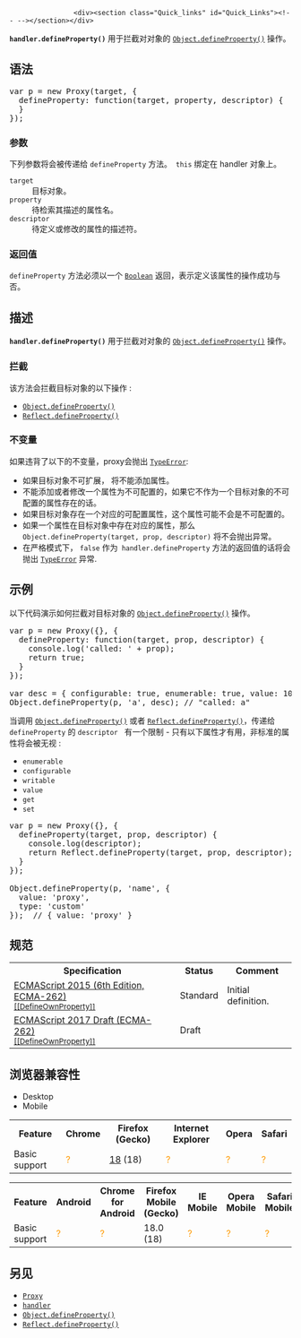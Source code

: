 
                
                  
                    <div><section class="Quick_links" id="Quick_Links"><!-- --></section></div>

<p><strong><code>handler.defineProperty()</code></strong> &#x7528;&#x4E8E;&#x62E6;&#x622A;&#x5BF9;&#x5BF9;&#x8C61;&#x7684; <a href="/zh-CN/docs/Web/JavaScript/Reference/Global_Objects/Object/defineProperty" title="Object.defineProperty() &#x65B9;&#x6CD5;&#x4F1A;&#x76F4;&#x63A5;&#x5728;&#x4E00;&#x4E2A;&#x5BF9;&#x8C61;&#x4E0A;&#x5B9A;&#x4E49;&#x4E00;&#x4E2A;&#x65B0;&#x5C5E;&#x6027;&#xFF0C;&#x6216;&#x8005;&#x4FEE;&#x6539;&#x4E00;&#x4E2A;&#x5DF2;&#x7ECF;&#x5B58;&#x5728;&#x7684;&#x5C5E;&#x6027;&#xFF0C; &#x5E76;&#x8FD4;&#x56DE;&#x8FD9;&#x4E2A;&#x5BF9;&#x8C61;&#x3002;"><code>Object.defineProperty()</code></a> &#x64CD;&#x4F5C;&#x3002;</p>

<h2 id="&#x8BED;&#x6CD5;">&#x8BED;&#x6CD5;</h2>

<pre class="brush: js">var p = new Proxy(target, {
  defineProperty: function(target, property, descriptor) {
  }
});
</pre>

<h3 id="&#x53C2;&#x6570;">&#x53C2;&#x6570;</h3>

<p>&#x4E0B;&#x5217;&#x53C2;&#x6570;&#x5C06;&#x4F1A;&#x88AB;&#x4F20;&#x9012;&#x7ED9; <code>defineProperty</code> &#x65B9;&#x6CD5;&#x3002;<code> this</code> &#x7ED1;&#x5B9A;&#x5728; handler &#x5BF9;&#x8C61;&#x4E0A;&#x3002;</p>

<dl>
 <dt><code>target</code></dt>
 <dd>&#x76EE;&#x6807;&#x5BF9;&#x8C61;&#x3002;</dd>
 <dt><code>property</code></dt>
 <dd>&#x5F85;&#x68C0;&#x7D22;&#x5176;&#x63CF;&#x8FF0;&#x7684;&#x5C5E;&#x6027;&#x540D;&#x3002;</dd>
 <dt><code>descriptor</code></dt>
 <dd>&#x5F85;&#x5B9A;&#x4E49;&#x6216;&#x4FEE;&#x6539;&#x7684;&#x5C5E;&#x6027;&#x7684;&#x63CF;&#x8FF0;&#x7B26;&#x3002;</dd>
</dl>

<h3 id="&#x8FD4;&#x56DE;&#x503C;">&#x8FD4;&#x56DE;&#x503C;</h3>

<p><code>defineProperty</code> &#x65B9;&#x6CD5;&#x5FC5;&#x987B;&#x4EE5;&#x4E00;&#x4E2A; <a href="/zh-CN/docs/Web/JavaScript/Reference/Boolean" title="&#x6B64;&#x9875;&#x9762;&#x4ECD;&#x672A;&#x88AB;&#x672C;&#x5730;&#x5316;, &#x671F;&#x5F85;&#x60A8;&#x7684;&#x7FFB;&#x8BD1;!"><code>Boolean</code></a> &#x8FD4;&#x56DE;&#xFF0C;&#x8868;&#x793A;&#x5B9A;&#x4E49;&#x8BE5;&#x5C5E;&#x6027;&#x7684;&#x64CD;&#x4F5C;&#x6210;&#x529F;&#x4E0E;&#x5426;&#x3002;</p>

<h2 id="&#x63CF;&#x8FF0;">&#x63CF;&#x8FF0;</h2>

<p><code><strong>handler.defineProperty()</strong></code> &#x7528;&#x4E8E;&#x62E6;&#x622A;&#x5BF9;&#x5BF9;&#x8C61;&#x7684; <a href="/zh-CN/docs/Web/JavaScript/Reference/Global_Objects/Object/defineProperty" title="Object.defineProperty() &#x65B9;&#x6CD5;&#x4F1A;&#x76F4;&#x63A5;&#x5728;&#x4E00;&#x4E2A;&#x5BF9;&#x8C61;&#x4E0A;&#x5B9A;&#x4E49;&#x4E00;&#x4E2A;&#x65B0;&#x5C5E;&#x6027;&#xFF0C;&#x6216;&#x8005;&#x4FEE;&#x6539;&#x4E00;&#x4E2A;&#x5DF2;&#x7ECF;&#x5B58;&#x5728;&#x7684;&#x5C5E;&#x6027;&#xFF0C; &#x5E76;&#x8FD4;&#x56DE;&#x8FD9;&#x4E2A;&#x5BF9;&#x8C61;&#x3002;"><code>Object.defineProperty()</code></a> &#x64CD;&#x4F5C;&#x3002;</p>

<h3 id="&#x62E6;&#x622A;">&#x62E6;&#x622A;</h3>

<p>&#x8BE5;&#x65B9;&#x6CD5;&#x4F1A;&#x62E6;&#x622A;&#x76EE;&#x6807;&#x5BF9;&#x8C61;&#x7684;&#x4EE5;&#x4E0B;&#x64CD;&#x4F5C; :</p>

<ul>
 <li><a href="/zh-CN/docs/Web/JavaScript/Reference/Global_Objects/Object/defineProperty" title="Object.defineProperty() &#x65B9;&#x6CD5;&#x4F1A;&#x76F4;&#x63A5;&#x5728;&#x4E00;&#x4E2A;&#x5BF9;&#x8C61;&#x4E0A;&#x5B9A;&#x4E49;&#x4E00;&#x4E2A;&#x65B0;&#x5C5E;&#x6027;&#xFF0C;&#x6216;&#x8005;&#x4FEE;&#x6539;&#x4E00;&#x4E2A;&#x5DF2;&#x7ECF;&#x5B58;&#x5728;&#x7684;&#x5C5E;&#x6027;&#xFF0C; &#x5E76;&#x8FD4;&#x56DE;&#x8FD9;&#x4E2A;&#x5BF9;&#x8C61;&#x3002;"><code>Object.defineProperty()</code></a></li>
 <li><a href="/zh-CN/docs/Web/JavaScript/Reference/Global_Objects/Reflect/defineProperty" title="&#x9759;&#x6001;&#x65B9;&#x6CD5; Reflect.defineProperty() &#x6709;&#x5F88;&#x50CF; Object.defineProperty() &#x65B9;&#x6CD5;&#xFF0C;&#x4F46;&#x8FD4;&#x56DE;&#x7684;&#x662F;&#xA0;Boolean &#x503C;&#x3002;"><code>Reflect.defineProperty()</code></a></li>
</ul>

<h3 id="&#x4E0D;&#x53D8;&#x91CF;">&#x4E0D;&#x53D8;&#x91CF;</h3>

<p>&#x5982;&#x679C;&#x8FDD;&#x80CC;&#x4E86;&#x4EE5;&#x4E0B;&#x7684;&#x4E0D;&#x53D8;&#x91CF;&#xFF0C;proxy&#x4F1A;&#x629B;&#x51FA; <a href="/zh-CN/docs/Web/JavaScript/Reference/Global_Objects/TypeError" title="TypeError&#xFF08;&#x7C7B;&#x578B;&#x9519;&#x8BEF;&#xFF09;&#xA0;&#x5BF9;&#x8C61;&#x7528;&#x6765;&#x8868;&#x793A;&#x503C;&#x7684;&#x7C7B;&#x578B;&#x975E;&#x9884;&#x671F;&#x7C7B;&#x578B;&#x65F6;&#x53D1;&#x751F;&#x7684;&#x9519;&#x8BEF;&#x3002;"><code>TypeError</code></a>:</p>

<ul>
 <li>&#x5982;&#x679C;&#x76EE;&#x6807;&#x5BF9;&#x8C61;&#x4E0D;&#x53EF;&#x6269;&#x5C55;&#xFF0C; &#x5C06;&#x4E0D;&#x80FD;&#x6DFB;&#x52A0;&#x5C5E;&#x6027;&#x3002;</li>
 <li>&#x4E0D;&#x80FD;&#x6DFB;&#x52A0;&#x6216;&#x8005;&#x4FEE;&#x6539;&#x4E00;&#x4E2A;&#x5C5E;&#x6027;&#x4E3A;&#x4E0D;&#x53EF;&#x914D;&#x7F6E;&#x7684;&#xFF0C;&#x5982;&#x679C;&#x5B83;&#x4E0D;&#x4F5C;&#x4E3A;&#x4E00;&#x4E2A;&#x76EE;&#x6807;&#x5BF9;&#x8C61;&#x7684;&#x4E0D;&#x53EF;&#x914D;&#x7F6E;&#x7684;&#x5C5E;&#x6027;&#x5B58;&#x5728;&#x7684;&#x8BDD;&#x3002;</li>
 <li>&#x5982;&#x679C;&#x76EE;&#x6807;&#x5BF9;&#x8C61;&#x5B58;&#x5728;&#x4E00;&#x4E2A;&#x5BF9;&#x5E94;&#x7684;&#x53EF;&#x914D;&#x7F6E;&#x5C5E;&#x6027;&#xFF0C;&#x8FD9;&#x4E2A;&#x5C5E;&#x6027;&#x53EF;&#x80FD;&#x4E0D;&#x4F1A;&#x662F;&#x4E0D;&#x53EF;&#x914D;&#x7F6E;&#x7684;&#x3002;</li>
 <li>&#x5982;&#x679C;&#x4E00;&#x4E2A;&#x5C5E;&#x6027;&#x5728;&#x76EE;&#x6807;&#x5BF9;&#x8C61;&#x4E2D;&#x5B58;&#x5728;&#x5BF9;&#x5E94;&#x7684;&#x5C5E;&#x6027;&#xFF0C;&#x90A3;&#x4E48; <code>Object.defineProperty(target, prop, descriptor)</code> &#x5C06;&#x4E0D;&#x4F1A;&#x629B;&#x51FA;&#x5F02;&#x5E38;&#x3002;</li>
 <li>&#x5728;&#x4E25;&#x683C;&#x6A21;&#x5F0F;&#x4E0B;&#xFF0C; <code>false</code> &#x4F5C;&#x4E3A;<code> handler.defineProperty</code> &#x65B9;&#x6CD5;&#x7684;&#x8FD4;&#x56DE;&#x503C;&#x7684;&#x8BDD;&#x5C06;&#x4F1A;&#x629B;&#x51FA; <a href="/zh-CN/docs/Web/JavaScript/Reference/Global_Objects/TypeError" title="TypeError&#xFF08;&#x7C7B;&#x578B;&#x9519;&#x8BEF;&#xFF09;&#xA0;&#x5BF9;&#x8C61;&#x7528;&#x6765;&#x8868;&#x793A;&#x503C;&#x7684;&#x7C7B;&#x578B;&#x975E;&#x9884;&#x671F;&#x7C7B;&#x578B;&#x65F6;&#x53D1;&#x751F;&#x7684;&#x9519;&#x8BEF;&#x3002;"><code>TypeError</code></a> &#x5F02;&#x5E38;.</li>
</ul>

<h2 id="&#x793A;&#x4F8B;">&#x793A;&#x4F8B;</h2>

<p>&#x4EE5;&#x4E0B;&#x4EE3;&#x7801;&#x6F14;&#x793A;&#x5982;&#x4F55;&#x62E6;&#x622A;&#x5BF9;&#x76EE;&#x6807;&#x5BF9;&#x8C61;&#x7684; <a href="/zh-CN/docs/Web/JavaScript/Reference/Global_Objects/Object/defineProperty" title="Object.defineProperty() &#x65B9;&#x6CD5;&#x4F1A;&#x76F4;&#x63A5;&#x5728;&#x4E00;&#x4E2A;&#x5BF9;&#x8C61;&#x4E0A;&#x5B9A;&#x4E49;&#x4E00;&#x4E2A;&#x65B0;&#x5C5E;&#x6027;&#xFF0C;&#x6216;&#x8005;&#x4FEE;&#x6539;&#x4E00;&#x4E2A;&#x5DF2;&#x7ECF;&#x5B58;&#x5728;&#x7684;&#x5C5E;&#x6027;&#xFF0C; &#x5E76;&#x8FD4;&#x56DE;&#x8FD9;&#x4E2A;&#x5BF9;&#x8C61;&#x3002;"><code>Object.defineProperty()</code></a> &#x64CD;&#x4F5C;&#x3002;</p>

<pre class="brush: js">var p = new Proxy({}, {
  defineProperty: function(target, prop, descriptor) {
    console.log(&apos;called: &apos; + prop);
    return true;
  }
});

var desc = { configurable: true, enumerable: true, value: 10 };
Object.defineProperty(p, &apos;a&apos;, desc); // &quot;called: a&quot;
</pre>

<p>&#x5F53;&#x8C03;&#x7528; <a href="/zh-CN/docs/Web/JavaScript/Reference/Global_Objects/Object/defineProperty" title="Object.defineProperty() &#x65B9;&#x6CD5;&#x4F1A;&#x76F4;&#x63A5;&#x5728;&#x4E00;&#x4E2A;&#x5BF9;&#x8C61;&#x4E0A;&#x5B9A;&#x4E49;&#x4E00;&#x4E2A;&#x65B0;&#x5C5E;&#x6027;&#xFF0C;&#x6216;&#x8005;&#x4FEE;&#x6539;&#x4E00;&#x4E2A;&#x5DF2;&#x7ECF;&#x5B58;&#x5728;&#x7684;&#x5C5E;&#x6027;&#xFF0C; &#x5E76;&#x8FD4;&#x56DE;&#x8FD9;&#x4E2A;&#x5BF9;&#x8C61;&#x3002;"><code>Object.defineProperty()</code></a> &#x6216;&#x8005; <a href="/zh-CN/docs/Web/JavaScript/Reference/Global_Objects/Reflect/defineProperty" title="&#x9759;&#x6001;&#x65B9;&#x6CD5; Reflect.defineProperty() &#x6709;&#x5F88;&#x50CF; Object.defineProperty() &#x65B9;&#x6CD5;&#xFF0C;&#x4F46;&#x8FD4;&#x56DE;&#x7684;&#x662F;&#xA0;Boolean &#x503C;&#x3002;"><code>Reflect.defineProperty()</code></a>&#xFF0C;&#x4F20;&#x9012;&#x7ED9; <code>defineProperty</code> &#x7684; <code>descriptor</code>&#xA0;&#xA0; &#x6709;&#x4E00;&#x4E2A;&#x9650;&#x5236; - &#x53EA;&#x6709;&#x4EE5;&#x4E0B;&#x5C5E;&#x6027;&#x624D;&#x6709;&#x7528;&#xFF0C;&#x975E;&#x6807;&#x51C6;&#x7684;&#x5C5E;&#x6027;&#x5C06;&#x4F1A;&#x88AB;&#x65E0;&#x89C6; :</p>

<ul>
 <li><code>enumerable</code></li>
 <li><code>configurable</code></li>
 <li><code>writable</code></li>
 <li><code>value</code></li>
 <li><code>get</code></li>
 <li><code>set</code></li>
</ul>

<pre class="brush: js">var p = new Proxy({}, {
&#xA0; defineProperty(target, prop, descriptor) {
&#xA0; &#xA0; console.log(descriptor);
&#xA0; &#xA0; return Reflect.defineProperty(target, prop, descriptor);
&#xA0; }
});

Object.defineProperty(p, &apos;name&apos;, {
&#xA0; value: &apos;proxy&apos;,
&#xA0; type: &apos;custom&apos;
});  // { value: &apos;proxy&apos; }
</pre>

<h2 id="&#x89C4;&#x8303;">&#x89C4;&#x8303;</h2>

<table class="standard-table">
 <tbody>
  <tr>
   <th scope="col">Specification</th>
   <th scope="col">Status</th>
   <th scope="col">Comment</th>
  </tr>
  <tr>
   <td><a href="http://www.ecma-international.org/ecma-262/6.0/#sec-proxy-object-internal-methods-and-internal-slots-defineownproperty-p-desc" class="external" lang="en" hreflang="en">ECMAScript 2015 (6th Edition, ECMA-262)<br><small lang="zh-CN">[[DefineOwnProperty]]</small></a></td>
   <td><span class="spec-Standard">Standard</span></td>
   <td>Initial definition.</td>
  </tr>
  <tr>
   <td><a href="https://tc39.github.io/ecma262/#sec-proxy-object-internal-methods-and-internal-slots-defineownproperty-p-desc" class="external" lang="en" hreflang="en">ECMAScript 2017 Draft (ECMA-262)<br><small lang="zh-CN">[[DefineOwnProperty]]</small></a></td>
   <td><span class="spec-Draft">Draft</span></td>
   <td>&#xA0;</td>
  </tr>
 </tbody>
</table>

<h2 id="&#x6D4F;&#x89C8;&#x5668;&#x517C;&#x5BB9;&#x6027;">&#x6D4F;&#x89C8;&#x5668;&#x517C;&#x5BB9;&#x6027;</h2>

<div><div class="htab">
    <a name="AutoCompatibilityTable" id="AutoCompatibilityTable"></a>
    <ul>
        <li class="selected"><a>Desktop</a></li>
        <li><a>Mobile</a></li>
    </ul>
</div></div>

<div id="compat-desktop">
<table class="compat-table">
 <tbody>
  <tr>
   <th>Feature</th>
   <th>Chrome</th>
   <th>Firefox (Gecko)</th>
   <th>Internet Explorer</th>
   <th>Opera</th>
   <th>Safari</th>
  </tr>
  <tr>
   <td>Basic support</td>
   <td><span title="Compatibility unknown; please update this." style="color: rgb(255, 153, 0);">?</span></td>
   <td><a href="/en-US/Firefox/Releases/18" title="Released on 2013-01-08.">18</a> (18)</td>
   <td><span title="Compatibility unknown; please update this." style="color: rgb(255, 153, 0);">?</span></td>
   <td><span title="Compatibility unknown; please update this." style="color: rgb(255, 153, 0);">?</span></td>
   <td><span title="Compatibility unknown; please update this." style="color: rgb(255, 153, 0);">?</span></td>
  </tr>
 </tbody>
</table>
</div>

<div id="compat-mobile">
<table class="compat-table">
 <tbody>
  <tr>
   <th>Feature</th>
   <th>Android</th>
   <th>Chrome for Android</th>
   <th>Firefox Mobile (Gecko)</th>
   <th>IE Mobile</th>
   <th>Opera Mobile</th>
   <th>Safari Mobile</th>
  </tr>
  <tr>
   <td>Basic support</td>
   <td><span title="Compatibility unknown; please update this." style="color: rgb(255, 153, 0);">?</span></td>
   <td><span title="Compatibility unknown; please update this." style="color: rgb(255, 153, 0);">?</span></td>
   <td>18.0 (18)</td>
   <td><span title="Compatibility unknown; please update this." style="color: rgb(255, 153, 0);">?</span></td>
   <td><span title="Compatibility unknown; please update this." style="color: rgb(255, 153, 0);">?</span></td>
   <td><span title="Compatibility unknown; please update this." style="color: rgb(255, 153, 0);">?</span></td>
  </tr>
 </tbody>
</table>
</div>

<h2 id="&#x53E6;&#x89C1;">&#x53E6;&#x89C1;</h2>

<ul>
 <li><a href="/zh-CN/docs/Web/JavaScript/Reference/Global_Objects/Proxy" title="Proxy&#xA0;&#x5BF9;&#x8C61;&#x7528;&#x6765;&#x4E3A;&#x57FA;&#x7840;&#x64CD;&#x4F5C;&#xFF08;&#x4F8B;&#x5982;&#xFF1A;&#x5C5E;&#x6027;&#x67E5;&#x627E;&#x3001;&#x8D4B;&#x503C;&#x3001;&#x679A;&#x4E3E;&#x3001;&#x65B9;&#x6CD5;&#x8C03;&#x7528;&#x7B49;&#xFF09;&#x5B9A;&#x4E49;&#x7528;&#x6237;&#x81EA;&#x5B9A;&#x4E49;&#x884C;&#x4E3A;&#x3002;"><code>Proxy</code></a></li>
 <li><a href="/zh-CN/docs/Web/JavaScript/Reference/Global_Objects/Proxy/handler" title="&#x5904;&#x7406;&#x5668;&#x5BF9;&#x8C61;&#x7528;&#x6765;&#x81EA;&#x5B9A;&#x4E49;&#x4EE3;&#x7406;&#x5BF9;&#x8C61;&#x7684;&#x5404;&#x79CD;&#x53EF;&#x4EE3;&#x7406;&#x64CD;&#x4F5C;&#x3002;"><code>handler</code></a></li>
 <li><a href="/zh-CN/docs/Web/JavaScript/Reference/Global_Objects/Object/defineProperty" title="Object.defineProperty() &#x65B9;&#x6CD5;&#x4F1A;&#x76F4;&#x63A5;&#x5728;&#x4E00;&#x4E2A;&#x5BF9;&#x8C61;&#x4E0A;&#x5B9A;&#x4E49;&#x4E00;&#x4E2A;&#x65B0;&#x5C5E;&#x6027;&#xFF0C;&#x6216;&#x8005;&#x4FEE;&#x6539;&#x4E00;&#x4E2A;&#x5DF2;&#x7ECF;&#x5B58;&#x5728;&#x7684;&#x5C5E;&#x6027;&#xFF0C; &#x5E76;&#x8FD4;&#x56DE;&#x8FD9;&#x4E2A;&#x5BF9;&#x8C61;&#x3002;"><code>Object.defineProperty()</code></a></li>
 <li><a href="/zh-CN/docs/Web/JavaScript/Reference/Global_Objects/Reflect/defineProperty" title="&#x9759;&#x6001;&#x65B9;&#x6CD5; Reflect.defineProperty() &#x6709;&#x5F88;&#x50CF; Object.defineProperty() &#x65B9;&#x6CD5;&#xFF0C;&#x4F46;&#x8FD4;&#x56DE;&#x7684;&#x662F;&#xA0;Boolean &#x503C;&#x3002;"><code>Reflect.defineProperty()</code></a></li>
</ul>
                  
                
              